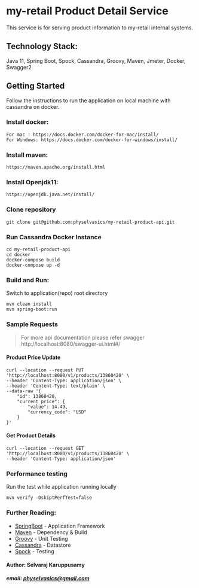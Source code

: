 # my-retail Product Detail Service
This service is for serving product information to my-retail internal systems.
## Technology Stack:
Java 11, Spring Boot, Spock, Cassandra, Groovy, Maven, Jmeter, Docker, Swagger2

## Getting Started
Follow the instructions to run the application on local machine with cassandra on docker.

### Install docker:

```
For mac : https://docs.docker.com/docker-for-mac/install/
For Windows: https://docs.docker.com/docker-for-windows/install/
```

### Install maven:
```
https://maven.apache.org/install.html
```

### Install Openjdk11:
```
https://openjdk.java.net/install/
```

### Clone repository 

```
git clone git@github.com:physelvasics/my-retail-product-api.git
```

### Run Cassandra Docker Instance 

```
cd my-retail-product-api
cd docker
docker-compose build
docker-compose up -d
```


### Build and Run:
Switch to application(repo) root directory
```
mvn clean install
mvn spring-boot:run 
```

### Sample Requests
>For more api documentation please refer swagger
>http://localhost:8080/swagger-ui.html#/

#### Product Price Update
```
curl --location --request PUT 'http://localhost:8080/v1/products/13860420' \
--header 'Content-Type: application/json' \
--header 'Content-Type: text/plain' \
--data-raw '{
    "id": 13860420,
    "current_price": {
        "value": 14.49,
        "currency_code": "USD"
    }
}'
```

#### Get Product Details
```
curl --location --request GET 'http://localhost:8080/v1/products/13860420' \
--header 'Content-Type: application/json'
```

### Performance testing
Run the test while application running locally

```
mvn verify -DskiptPerfTest=false
```
 
### Further Reading:
* [SpringBoot](https://docs.spring.io/spring-boot/docs/current/reference/htmlsingle/) - Application Framework
* [Maven](https://maven.apache.org/developers/index.html) - Dependency & Build
* [Groovy](http://groovy-lang.org/documentation.html) - Unit Testing
* [Cassandra](http://cassandra.apache.org/doc/latest/architecture/index.html) - Datastore
* [Spock](http://spockframework.org/spock/docs/1.1/index.html) - Testing

#### Author: Selvaraj Karuppusamy
        
   ***email: physelvasics@gmail.com***